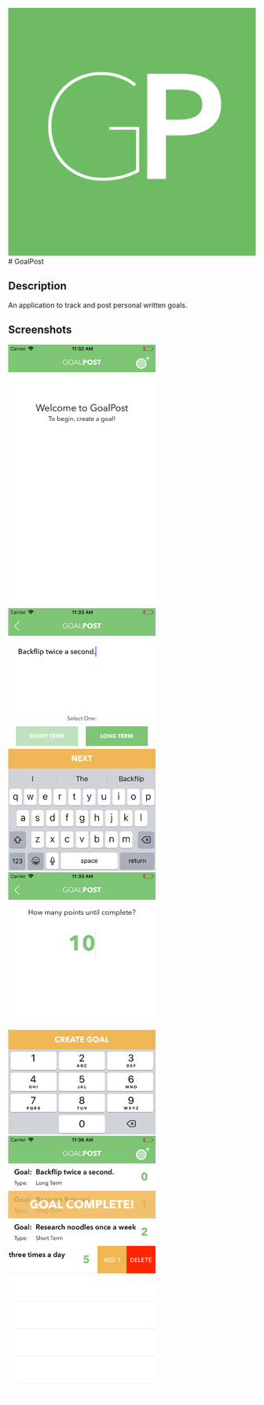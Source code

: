 <img src="https://github.com/codyph/app-goalpost/blob/master/app-goalpost/app-goalpost/Assets.xcassets/AppIcon.appiconset/GoalPost%20Icon.png" width:200 height:200> # GoalPost

## Description
An application to track and post personal written goals.

## Screenshots
<img src="https://github.com/codyph/app-goalpost/blob/master/AppPreviews/Screen1.png" width:300 height=533.6> <img src="https://github.com/codyph/app-goalpost/blob/master/AppPreviews/Screen2.png" width:300 height=533.6> 
<img src="https://github.com/codyph/app-goalpost/blob/master/AppPreviews/Screen3.png" width:300 height=533.6> <img src="https://github.com/codyph/app-goalpost/blob/master/AppPreviews/Screen4.png" width:300 height=533.6>
